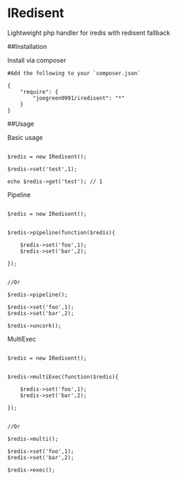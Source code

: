 IRedisent
========

Lightweight php handler for iredis with redisent fallback

##Installation

Install via composer

~~~
#Add the following to your `composer.json`

{
    "require": {
        "joegreen0991/iredisent": "*"
    }
}
~~~


##Usage

Basic usage

~~~

$redis = new IRedisent();

$redis->set('test',1);

echo $redis->get('test'); // 1

~~~

Pipeline

~~~

$redis = new IRedisent();


$redis->pipeline(function($redis){

    $redis->set('foo',1);
    $redis->set('bar',2);

});


//Or

$redis->pipeline();

$redis->set('foo',1);
$redis->set('bar',2);

$redis->uncork();

~~~


MultiExec

~~~

$redis = new IRedisent();


$redis->multiExec(function($redis){

    $redis->set('foo',1);
    $redis->set('bar',2);

});


//Or

$redis->multi();

$redis->set('foo',1);
$redis->set('bar',2);

$redis->exec();

~~~